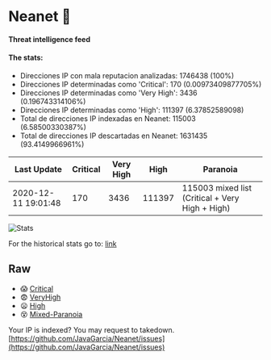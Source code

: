 # Neanet :hocho:
#### Threat intelligence feed
#### The stats:

- Direcciones IP con mala reputacion analizadas: 1746438 (100%)
- Direcciones IP determinadas como 'Critical':  170 (0.00973409877705%)
- Direcciones IP determinadas como 'Very High':  3436 (0.196743314106%)
- Direcciones IP determinadas como 'High':  111397 (6.37852589098)
- Total de direcciones IP indexadas en Neanet:  115003 (6.58500330387%)
- Total de direcciones IP descartadas en Neanet:  1631435 (93.4149966961%)

| Last Update | Critical | Very High | High | Paranoia |
| --- | --- | --- | --- | --- |
| 2020-12-11 19:01:48 | 170 | 3436 | 111397 | 115003 mixed list (Critical + Very High + High)|

![Stats](https://docs.google.com/spreadsheets/d/e/2PACX-1vSnaNMIXVabIpDJjufMlzH7poXnshF3mgd8Is1g9ytUEzVsP5my4Trn8f-xkoLLQ38xpL3HtmUexLo6/pubchart?oid=501124687&format=image)

For the historical stats go to: [link](/stats.csv)
## Raw
- :scream: [Critical](https://raw.githubusercontent.com/JavaGarcia/Neanet/master/blacklists/neanet_critical.txt)
- :fearful: [VeryHigh](https://raw.githubusercontent.com/JavaGarcia/Neanet/master/blacklists/neanet_veryHigh.txtt)
- :frowning: [High](https://raw.githubusercontent.com/JavaGarcia/Neanet/master/blacklists/neanet_high.txt)
- :dizzy_face: [Mixed-Paranoia](https://raw.githubusercontent.com/JavaGarcia/Neanet/master/blacklists/neanet_all.txt)


Your IP is indexed? You may request to takedown. [https://github.com/JavaGarcia/Neanet/issues](https://github.com/JavaGarcia/Neanet/issues)



























































































































































































































































































































































































































































































































































































































































































































































































































































































































































































































































































































































































































































































































































































































































































































































































































































































































































































































































































































































































































































































































































































































































































































































































































































































































































































































































































































































































































